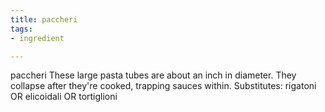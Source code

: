 ```yaml
---
title: paccheri
tags:
- ingredient

---
```

paccheri These large pasta tubes are about an inch in diameter. They collapse after they're cooked, trapping sauces within. Substitutes: rigatoni OR elicoidali OR tortiglioni

